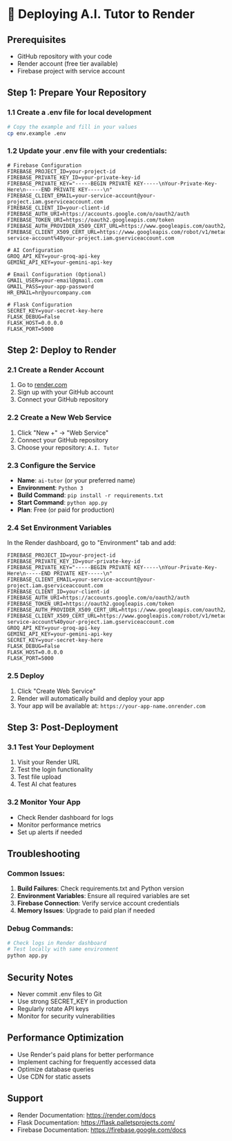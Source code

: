 # 🚀 Deploying A.I. Tutor to Render

## Prerequisites
- GitHub repository with your code
- Render account (free tier available)
- Firebase project with service account

## Step 1: Prepare Your Repository

### 1.1 Create a .env file for local development
```bash
# Copy the example and fill in your values
cp env.example .env
```

### 1.2 Update your .env file with your credentials:
```env
# Firebase Configuration
FIREBASE_PROJECT_ID=your-project-id
FIREBASE_PRIVATE_KEY_ID=your-private-key-id
FIREBASE_PRIVATE_KEY="-----BEGIN PRIVATE KEY-----\nYour-Private-Key-Here\n-----END PRIVATE KEY-----\n"
FIREBASE_CLIENT_EMAIL=your-service-account@your-project.iam.gserviceaccount.com
FIREBASE_CLIENT_ID=your-client-id
FIREBASE_AUTH_URI=https://accounts.google.com/o/oauth2/auth
FIREBASE_TOKEN_URI=https://oauth2.googleapis.com/token
FIREBASE_AUTH_PROVIDER_X509_CERT_URL=https://www.googleapis.com/oauth2/v1/certs
FIREBASE_CLIENT_X509_CERT_URL=https://www.googleapis.com/robot/v1/metadata/x509/your-service-account%40your-project.iam.gserviceaccount.com

# AI Configuration
GROQ_API_KEY=your-groq-api-key
GEMINI_API_KEY=your-gemini-api-key

# Email Configuration (Optional)
GMAIL_USER=your-email@gmail.com
GMAIL_PASS=your-app-password
HR_EMAIL=hr@yourcompany.com

# Flask Configuration
SECRET_KEY=your-secret-key-here
FLASK_DEBUG=False
FLASK_HOST=0.0.0.0
FLASK_PORT=5000
```

## Step 2: Deploy to Render

### 2.1 Create a Render Account
1. Go to [render.com](https://render.com)
2. Sign up with your GitHub account
3. Connect your GitHub repository

### 2.2 Create a New Web Service
1. Click "New +" → "Web Service"
2. Connect your GitHub repository
3. Choose your repository: `A.I. Tutor`

### 2.3 Configure the Service
- **Name**: `ai-tutor` (or your preferred name)
- **Environment**: `Python 3`
- **Build Command**: `pip install -r requirements.txt`
- **Start Command**: `python app.py`
- **Plan**: Free (or paid for production)

### 2.4 Set Environment Variables
In the Render dashboard, go to "Environment" tab and add:

```
FIREBASE_PROJECT_ID=your-project-id
FIREBASE_PRIVATE_KEY_ID=your-private-key-id
FIREBASE_PRIVATE_KEY="-----BEGIN PRIVATE KEY-----\nYour-Private-Key-Here\n-----END PRIVATE KEY-----\n"
FIREBASE_CLIENT_EMAIL=your-service-account@your-project.iam.gserviceaccount.com
FIREBASE_CLIENT_ID=your-client-id
FIREBASE_AUTH_URI=https://accounts.google.com/o/oauth2/auth
FIREBASE_TOKEN_URI=https://oauth2.googleapis.com/token
FIREBASE_AUTH_PROVIDER_X509_CERT_URL=https://www.googleapis.com/oauth2/v1/certs
FIREBASE_CLIENT_X509_CERT_URL=https://www.googleapis.com/robot/v1/metadata/x509/your-service-account%40your-project.iam.gserviceaccount.com
GROQ_API_KEY=your-groq-api-key
GEMINI_API_KEY=your-gemini-api-key
SECRET_KEY=your-secret-key-here
FLASK_DEBUG=False
FLASK_HOST=0.0.0.0
FLASK_PORT=5000
```

### 2.5 Deploy
1. Click "Create Web Service"
2. Render will automatically build and deploy your app
3. Your app will be available at: `https://your-app-name.onrender.com`

## Step 3: Post-Deployment

### 3.1 Test Your Deployment
1. Visit your Render URL
2. Test the login functionality
3. Test file upload
4. Test AI chat features

### 3.2 Monitor Your App
- Check Render dashboard for logs
- Monitor performance metrics
- Set up alerts if needed

## Troubleshooting

### Common Issues:
1. **Build Failures**: Check requirements.txt and Python version
2. **Environment Variables**: Ensure all required variables are set
3. **Firebase Connection**: Verify service account credentials
4. **Memory Issues**: Upgrade to paid plan if needed

### Debug Commands:
```bash
# Check logs in Render dashboard
# Test locally with same environment
python app.py
```

## Security Notes
- Never commit .env files to Git
- Use strong SECRET_KEY in production
- Regularly rotate API keys
- Monitor for security vulnerabilities

## Performance Optimization
- Use Render's paid plans for better performance
- Implement caching for frequently accessed data
- Optimize database queries
- Use CDN for static assets

## Support
- Render Documentation: https://render.com/docs
- Flask Documentation: https://flask.palletsprojects.com/
- Firebase Documentation: https://firebase.google.com/docs
